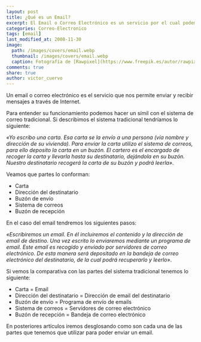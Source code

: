 ```yaml
---
layout: post
title: ¿Qué es un Email?
excerpt: El Email o Correo Electrónico es un servicio por el cual podemos enviar y recibir mensajes por Internet de forma asíncrona.
categories: Correo-Electronico
tags: [email]
last_modified_at: 2008-11-30
image:
  path: /images/covers/email.webp
  thumbnail: /images/covers/email.webp
  caption: Fotografía de [Rawpixel](https://www.freepik.es/autor/rawpixel-com)
comments: true
share: true
author: victor_cuervo
---
```


Un email o correo electrónico es el servicio que nos permite enviar y recibir mensajes a través de Internet.


Para entender su funcionamiento podemos hacer un símil con el sistema de correo tradicional. Si describimos el sistema tradicional tendríamos lo siguiente:


_«Yo escribo una carta. Esa carta se la envío a una persona (vía nombre y dirección de su vivienda). Para enviar la carta utilizo el sistema de correos, para ello deposito la carta en un buzón. El cartero es el encargado de recoger la carta y llevarla hasta su destinatario, dejándola en su buzón. Nuestro destinatario recogerá la carta de su buzón y podrá leerla»_.


Veamos que partes lo conforman:

- Carta
- Dirección del destinatario
- Buzón de envío
- Sistema de correos
- Buzón de recepción

En el caso del email tendremos los siguientes pasos:


_«Escribiremos un email. En él incluiremos el contenido y la dirección de email de destino. Una vez escrito lo enviaremos mediante un programa de email. Este email es recogido y enviado por servidores de correo electrónico. De esta manera será depositado en la bandeja de correo electrónico del destinatario, de la cual podrá recuperarlo y leerlo»_.


Si vemos la comparativa con las partes del sistema tradicional tenemos lo siguiente:

- Carta = Email
- Dirección del destinatario = Dirección de email del destinatario
- Buzón de envío = Programa de envío de emails
- Sistema de correos = Servidores de correo electrónico
- Buzón de recepción = Bandeja de correo electrónico

En posteriores artículos iremos desglosando como son cada una de las partes que tenemos que utilizar para poder enviar un email.

